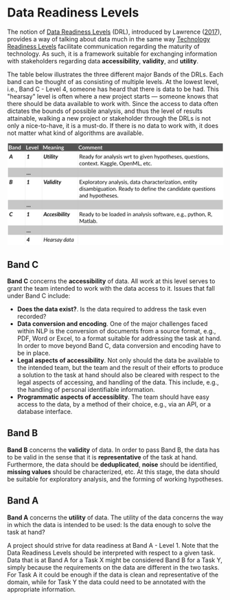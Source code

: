 # Data Readiness Levels

The notion of [Data Readiness Levels](http://data-readiness.org/) (DRL), introduced by Lawrence 
([2017](https://arxiv.org/abs/1705.02245)), provides a way of 
talking about data much in the same way [Technology Readiness Levels](https://en.wikipedia.org/wiki/Technology_readiness_level) facilitate 
communication regarding the maturity of technology. As such, it is a framework suitable for
exchanging information with stakeholders regarding data **accessibility**, **validity**, and **utility**.

The table below illustrates the three different major Bands of the DRLs. Each band can be thought of as consisting of multiple
levels. At the lowest level, i.e., Band C - Level 4, someone has heard that there is data to be had. This "hearsay" level is
often where a new project starts — someone knows that there should be data available to work with. Since the access
to data often dictates the bounds of possible analysis, and thus the level of results attainable, walking a new project
or stakeholder through the DRLs is not only a nice-to-have, it is a must-do. If there is no data to work with, it does
not matter what kind of algorithms are available.


![Data Readiness Levels table](img/drl-table.png)


## Band C

**Band C** concerns the **accessibility** of data. All work at this level serves to grant the team 
intended to work with the data access to it. Issues that fall under Band C include:
 *  **Does the data exist?**. Is the data required to address the task even recorded?
 *  **Data conversion and encoding**. One of the major challenges faced within NLP is the conversion of
documents from a source format, e.g., PDF, Word or Excel, to a format suitable for addressing the task at hand. 
In order to move beyond Band C, data conversion and encoding have to be in place.
  * **Legal aspects of accessibility**. Not only should the data be available to the intended team, but the team and the
  result of their efforts to produce a solution to the task at hand should also be cleared with respect to the legal aspects
  of accessing, and handling of the data. This include, e.g., the handling of personal identifiable information.
 * **Programmatic aspects of accessiblity**. The team should have easy access to the data, by a method of their choice, 
  e.g., via an API, or a database interface.

## Band B

**Band B** concerns the **validity** of data. In order to pass Band B, the data has to be valid in the sense that it is
**representative** of the task at hand. Furthermore, the data should be **deduplicated**, **noise** should be identified, 
**missing values** should be characterized, etc. At this stage, the data should be suitable for exploratory analysis, and the 
forming of working hypotheses.

## Band A

**Band A** concerns the **utility** of data. The utility of the data concerns the way in which the data is intended to be
used: Is the data enough to solve the task at hand?

A project should strive for data readiness at Band A - Level 1. Note that the Data Readiness Levels should be interpreted with respect to a given task. Data that is at Band A for a Task X might be considered Band B for a Task Y, simply because the requirements on the data are different in the two tasks. For Task A it could be enough if the data is clean and representative of the domain, while for Task Y the data could need to be annotated with the appropriate information.
